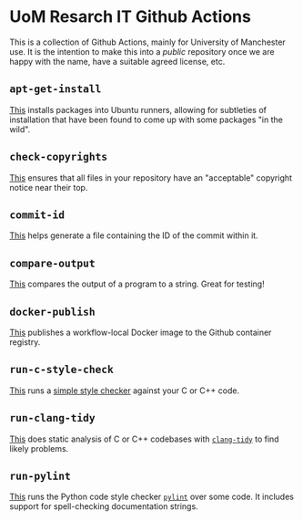 # UoM Resarch IT Github Actions
This is a collection of Github Actions, mainly for University of Manchester use. It is the intention to make this into a _public_ repository once we are happy with the name, have a suitable agreed license, etc.

## `apt-get-install`

[This](apt-get-install) installs packages into Ubuntu runners, allowing for subtleties of installation that have been found to come up with some packages "in the wild".

## `check-copyrights`

[This](check-copyrights) ensures that all files in your repository have an "acceptable" copyright notice near their top.

## `commit-id`

[This](commit-id) helps generate a file containing the ID of the commit within it. 

## `compare-output`

[This](compare-output) compares the output of a program to a string. Great for testing!

## `docker-publish`

[This](docker-publish) publishes a workflow-local Docker image to the Github container registry.

## `run-c-style-check`
[This](run-c-style-check) runs a [simple style checker](https://github.com/verateam/vera) against your C or C++ code.

## `run-clang-tidy`

[This](run-clang-tidy) does static analysis of C or C++ codebases with [`clang-tidy`](https://clang.llvm.org/extra/clang-tidy/) to find likely problems.

## `run-pylint`

[This](run-pylint) runs the Python code style checker [`pylint`](https://github.com/pylint-dev/pylint) over some code. It includes support for spell-checking documentation strings.
